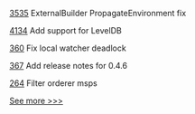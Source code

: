 
[3535](https://github.com/hyperledger/fabric/pull/3535) ExternalBuilder PropagateEnvironment fix

[4134](https://github.com/hyperledger/besu/pull/4134) Add support for LevelDB

[360](https://github.com/hyperledger-labs/go-perun/pull/360) Fix local watcher deadlock

[367](https://github.com/hyperledger/transact/pull/367) Add release notes for 0.4.6

[264](https://github.com/hyperledger-labs/fabric-operations-console/pull/264) Filter orderer msps


[See more >>>](https://start-here.hyperledger.org/pull-requests)
